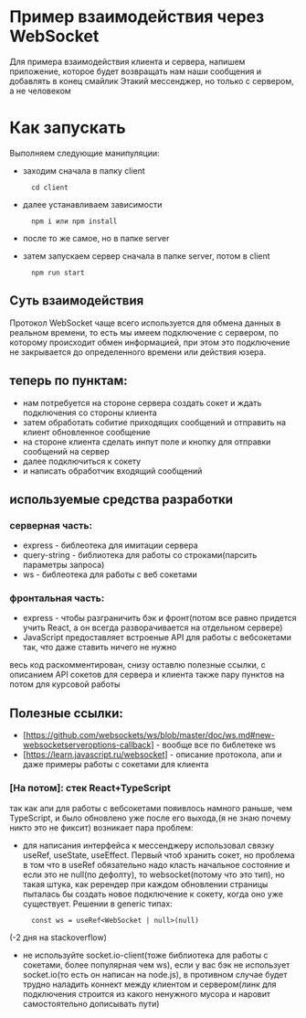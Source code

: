 
# Пример взаимодействия через WebSocket 

Для примера взаимодействия клиента и сервера, напишем приложение, которое будет возвращать нам наши сообщения и добавлять в конец смайлик
Этакий мессенджер, но только с сервером, а не человеком

Как запускать
============

Выполняем следующие манипуляции:
* заходим сначала в папку client

        cd client

* далее устанавливаем зависимости 

        npm i или npm install

* после то же самое, но в папке server
* затем запускаем сервер сначала в папке server, потом в client 

        npm run start

## Суть взаимодействия

Протокол WebSocket чаще всего используется для обмена данных в реальном времени,
то есть мы имеем подключение с сервером, по которому происходит обмен информацией, 
при этом это подключение не закрывается до определенного времени или действия юзера.

## теперь по пунктам:
* нам потребуется на стороне сервера создать сокет и ждать подключения со стороны клиента
* затем обработать собитие приходящих сообщений и отправить на клиент обновленное сообщение 
* на стороне клиента сделать инпут поле и кнопку для отправки сообщений на сервер
* далее подключиться к сокету
* и написать обработчик входящий сообщений 

## используемые средства разработки 
### серверная часть:
* express - библеотека для имитации сервера
* query-string - библиотека для работы со строками(парсить параметры запроса)
* ws - библеотека для работы с веб сокетами 
### фронтальная часть:
* express - чтобы разграничить бэк и фронт(потом все равно придется учить React, а он всегда разворачивается на отдельном сервере)
* JavaScript предоставляет встроеные API для работы с вебсокетами так, что даже ставить ничего не нужно 

весь код раскомментирован, снизу оставлю полезные ссылки, с описанием API сокетов для сервера и клиента также пару пунктов на потом для курсовой работы

## Полезные ссылки:

* [https://github.com/websockets/ws/blob/master/doc/ws.md#new-websocketserveroptions-callback] - вообще все по библетеке ws
* [https://learn.javascript.ru/websocket] - описание протокола, апи и даже примеры работы с сокетами для клиента

### [На потом]: стек React+TypeScript
так как апи для работы с вебсокетами пояивлось намного раньше, чем TypeScript, и было обновлено уже после его выхода,(я не знаю почему никто это не фиксит) возникает пара проблем: 
* для написания интерфейса к мессенджеру использовал связку useRef, useState, useEffect. Первый чтоб хранить сокет, но проблема в том что в useRef обязательно надо класть начальное состояние
и если это не null(по дефолту), то websocket(потому что это тип), но такая штука, как ререндер при каждом обновлении страницы пыталась бы создать новое подключение к сокету, когда оно уже существует. Решении в generic типах:

        const ws = useRef<WebSocket | null>(null)

(-2 дня на stackoverflow)
* не используйте socket.io-client(тоже библиотека для работы с сокетами, более популярная чем ws), если у вас бэк не использует socket.io(то есть он написан на node.js), в противном случае будет трудно наладить коннект между клиентом и сервером(линк для подключения строится из какого ненужного мусора и наровит самостоятельно дописывать пути)
